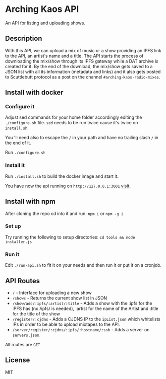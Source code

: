 # Arching Kaos API
An API for listing and uploading shows.

## Description

With this API, we can upload a mix of music or a show providing an IPFS link to the API, an artist's name and a title. The API starts the process of downloading the mix/show through its IPFS gateway while a DAT archive is created for it. By the end of the download, the mix/show gets saved to a JSON list with all its information (metadata and links) and it also gets posted to Scuttlebutt protocol as a post on the channel `#arching-kaos-radio-mixes`.

## Install with docker 

### Configure it

Adjust sed commands for your home folder accordingly editing the `./configure.sh` file.
`sed` needs to be run twice cause it's twice on `install.sh`.

You 'll need also to escape the `/` in your path and have no trailing slash `/` in the end of it.

Run `./configure.sh`

### Install it

Run `./install.sh` to build the docker image and start it.

You have now the api running on `http://127.0.0.1:3001` [visit](http://127.0.0.1:3001).

## Install with npm

After cloning the repo cd into it and run:
`npm i`
or
`npm -g i`

### Set up

Try running the following to setup directories:
`cd tools && node installer.js`

### Run it

Edit `./run-api.sh` to fit it on your needs and then run it or put it on a cronjob.

## API Routes

* `/` - Interface for uploading a new show
* `/shows` - Returns the current show list in JSON
* `/show/add/:ipfs/:artist/:title` - Adds a show with the :ipfs for the IPFS has (no /ipfs/ is needed), :artist for the name of the Artist and :title for the title of the show
* `/register/:cjdns` - Adds a CJDNS IP to the `ipList.json` which whitelists IPs in order to be able to upload mixtapes to the API.
* `/server/register/:cjdns/:ipfs/:hostname/:ssb` - Adds a server on `servers.json`.

All routes are `GET`

## License
MIT
